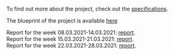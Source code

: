 To find out more about the project, check out the <a href='https://github.com/TetianaHrunyk/VocabularyLearningApp/blob/main/Docs/Specification.pdf'>specifications</a>.

The blueprint of the project is available <a href='https://github.com/TetianaHrunyk/VocabularyLearningApp/blob/main/Docs/wireframe.pdf'>here</a>

Report for the week 08.03.2021-14.03.2021: <a href='WeeklyReports/week08_14_03_2021.md'>report</a>.<br />
Report for the week 15.03.2021-21.03.2021: <a href='WeeklyReports/week15_21_03_2021.md'>report</a>.<br />
Report for the week 22.03.2021-28.03.2021: <a href='WeeklyReports/week22_28_03_2021.md'>report</a>.<br />
